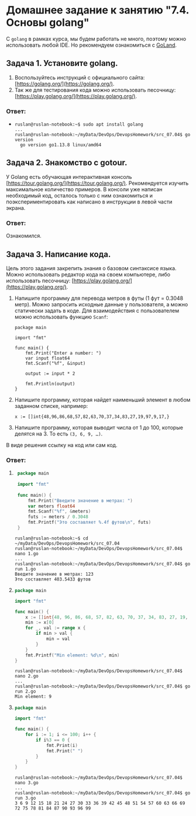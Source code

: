 # Домашнее задание к занятию "7.4. Основы golang"

С `golang` в рамках курса, мы будем работать не много, поэтому можно использовать любой IDE. 
Но рекомендуем ознакомиться с [GoLand](https://www.jetbrains.com/ru-ru/go/).  

## Задача 1. Установите golang.
1. Воспользуйтесь инструкций с официального сайта: [https://golang.org/](https://golang.org/).
2. Так же для тестирования кода можно использовать песочницу: [https://play.golang.org/](https://play.golang.org/).

### Ответ:  
- ```
  ruslan@ruslan-notebook:~$ sudo apt install golang
  ...
  ruslan@ruslan-notebook:~/myData/DevOps/DevopsHomework/src_07.04$ go version
    go version go1.13.8 linux/amd64
  ```

## Задача 2. Знакомство с gotour.
У Golang есть обучающая интерактивная консоль [https://tour.golang.org/](https://tour.golang.org/). 
Рекомендуется изучить максимальное количество примеров. В консоли уже написан необходимый код, 
осталось только с ним ознакомиться и поэкспериментировать как написано в инструкции в левой части экрана.  

### Ответ:   
Ознакомился.

## Задача 3. Написание кода. 
Цель этого задания закрепить знания о базовом синтаксисе языка. Можно использовать редактор кода 
на своем компьютере, либо использовать песочницу: [https://play.golang.org/](https://play.golang.org/).

1. Напишите программу для перевода метров в футы (1 фут = 0.3048 метр). Можно запросить исходные данные 
у пользователя, а можно статически задать в коде.
    Для взаимодействия с пользователем можно использовать функцию `Scanf`:
    ```
    package main
    
    import "fmt"
    
    func main() {
        fmt.Print("Enter a number: ")
        var input float64
        fmt.Scanf("%f", &input)
    
        output := input * 2
    
        fmt.Println(output)    
    }
    ```
 
1. Напишите программу, которая найдет наименьший элемент в любом заданном списке, например:
    ```
    x := []int{48,96,86,68,57,82,63,70,37,34,83,27,19,97,9,17,}
    ```
1. Напишите программу, которая выводит числа от 1 до 100, которые делятся на 3. То есть `(3, 6, 9, …)`.

В виде решения ссылку на код или сам код. 

### Ответ:  
1. ```go
    package main
    
    import "fmt"
    
    func main() {
        fmt.Print("Введите значение в метрах: ")
        var meters float64
        fmt.Scanf("%f", &meters)
        futs := meters / 0.3048
        fmt.Printf("Это составляет %.4f футов\n", futs)
    }
    ```
    ```
    ruslan@ruslan-notebook:~$ cd ~/myData/DevOps/DevopsHomework/src_07.04
    ruslan@ruslan-notebook:~/myData/DevOps/DevopsHomework/src_07.04$ nano 1.go
    ...
    ruslan@ruslan-notebook:~/myData/DevOps/DevopsHomework/src_07.04$ go run 1.go
    Введите значение в метрах: 123
    Это составляет 403.5433 футов
    ```
2.  ```go
    package main
    
    import "fmt"
    
    func main() {
        x := []int{48, 96, 86, 68, 57, 82, 63, 70, 37, 34, 83, 27, 19, 97, 9, 17}
        min := x[0]
        for _, val := range x {
            if min > val {
                min = val
            }
        }
        fmt.Printf("Min element: %d\n", min)
    }
    ```
    ```
    ruslan@ruslan-notebook:~/myData/DevOps/DevopsHomework/src_07.04$ nano 2.go
    ...
    ruslan@ruslan-notebook:~/myData/DevOps/DevopsHomework/src_07.04$ go run 2.go
    Min element: 9
    ```
3.  ```go
    package main

    import "fmt"
    
    func main() {
        for i := 1; i <= 100; i++ {
            if i%3 == 0 {
                fmt.Print(i)
                fmt.Print(" ")
            }
        }
    }
    ```
    ```
    ruslan@ruslan-notebook:~/myData/DevOps/DevopsHomework/src_07.04$ nano 3.go
    ...
    ruslan@ruslan-notebook:~/myData/DevOps/DevopsHomework/src_07.04$ go run 3.go
    3 6 9 12 15 18 21 24 27 30 33 36 39 42 45 48 51 54 57 60 63 66 69 72 75 78 81 84 87 90 93 96 99
    ```
